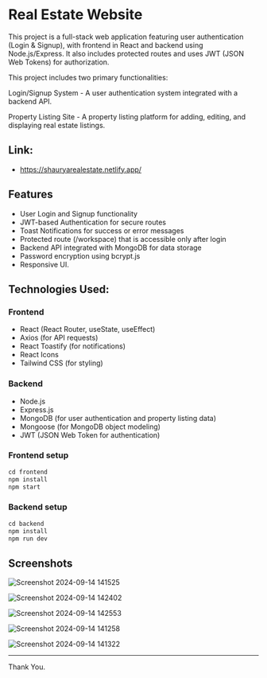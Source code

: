 
# Real Estate Website

This project is a full-stack web application featuring user authentication (Login & Signup), with frontend in React and backend using Node.js/Express. It also includes protected routes and uses JWT (JSON Web Tokens) for authorization.

This project includes two primary functionalities:

Login/Signup System - A user authentication system integrated with a backend API.

Property Listing Site - A property listing platform for adding, editing, and displaying real estate listings.

## Link: 
-  https://shauryarealestate.netlify.app/


## Features
- User Login and Signup functionality
- JWT-based Authentication for secure routes
- Toast Notifications for success or error messages
- Protected route (/workspace) that is accessible only after login
- Backend API integrated with MongoDB for data storage
- Password encryption using bcrypt.js
- Responsive UI.


## Technologies Used:

### Frontend
- React (React Router, useState, useEffect)
- Axios (for API requests)
- React Toastify (for notifications)
- React Icons
- Tailwind CSS (for styling)
  
### Backend
- Node.js
- Express.js
- MongoDB (for user authentication and property listing data)
- Mongoose (for MongoDB object modeling)
- JWT (JSON Web Token for authentication)

### Frontend setup
```javascript
cd frontend
npm install
npm start
```

### Backend setup
```javascript
cd backend
npm install
npm run dev
```
## Screenshots

![Screenshot 2024-09-14 141525](https://github.com/user-attachments/assets/c34898ab-7dcd-46a5-a199-295ee279eebe)

![Screenshot 2024-09-14 142402](https://github.com/user-attachments/assets/9653f394-fbe3-4707-8265-4e6a9c1ccf37)

![Screenshot 2024-09-14 142553](https://github.com/user-attachments/assets/c8b46e98-7108-466c-baff-8461ddb454ef)

![Screenshot 2024-09-14 141258](https://github.com/user-attachments/assets/a4a7943c-96cf-4566-be78-7cc5b35c43fe)

![Screenshot 2024-09-14 141322](https://github.com/user-attachments/assets/1bf1bbba-7731-44f6-8ad5-8152d8aa97d7)

----------
Thank You.
